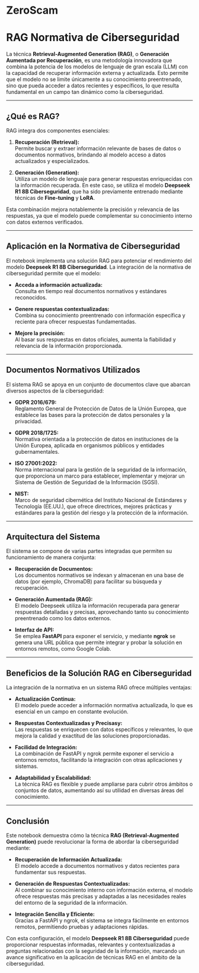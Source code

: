 # ZeroScam

# RAG Normativa de Ciberseguridad

La técnica **Retrieval-Augmented Generation (RAG)**, o **Generación Aumentada por Recuperación**, 
es una metodología innovadora que combina la potencia de los modelos de lenguaje de gran escala (LLM)
con la capacidad de recuperar información externa y actualizada. Esto permite que el modelo no se limite
únicamente a su conocimiento preentrenado, sino que pueda acceder a datos recientes y específicos, lo 
que resulta fundamental en un campo tan dinámico como la ciberseguridad.

---

## ¿Qué es RAG?

RAG integra dos componentes esenciales:

1. **Recuperación (Retrieval):**  
   Permite buscar y extraer información relevante de bases de datos o documentos normativos, brindando 
   al modelo acceso a datos actualizados y especializados.

2. **Generación (Generation):**  
   Utiliza un modelo de lenguaje para generar respuestas enriquecidas con la información recuperada. 
   En este caso, se utiliza el modelo **Deepseek R1 8B Ciberseguridad**, que ha sido previamente entrenado
   mediante técnicas de **Fine-tuning** y **LoRA**.

Esta combinación mejora notablemente la precisión y relevancia de las respuestas, ya que el modelo puede 
complementar su conocimiento interno con datos externos verificados.

---

## Aplicación en la Normativa de Ciberseguridad

El notebook implementa una solución RAG para potenciar el rendimiento del modelo **Deepseek R1 8B Ciberseguridad**. 
La integración de la normativa de ciberseguridad permite que el modelo:

- **Acceda a información actualizada:**  
  Consulta en tiempo real documentos normativos y estándares reconocidos.

- **Genere respuestas contextualizadas:**  
  Combina su conocimiento preentrenado con información específica y reciente para ofrecer respuestas fundamentadas.

- **Mejore la precisión:**  
  Al basar sus respuestas en datos oficiales, aumenta la fiabilidad y relevancia de la información proporcionada.

---

## Documentos Normativos Utilizados

El sistema RAG se apoya en un conjunto de documentos clave que abarcan diversos aspectos de la ciberseguridad:

- **GDPR 2016/679:**  
  Reglamento General de Protección de Datos de la Unión Europea, que establece las bases para la protección 
  de datos personales y la privacidad.

- **GDPR 2018/1725:**  
  Normativa orientada a la protección de datos en instituciones de la Unión Europea, aplicada en organismos 
  públicos y entidades gubernamentales.

- **ISO 27001:2022:**  
  Norma internacional para la gestión de la seguridad de la información, que proporciona un marco para establecer,
  implementar y mejorar un Sistema de Gestión de Seguridad de la Información (SGSI).

- **NIST:**  
  Marco de seguridad cibernética del Instituto Nacional de Estándares y Tecnología (EE.UU.), que ofrece directrices, 
  mejores prácticas y estándares para la gestión del riesgo y la protección de la información.

---

## Arquitectura del Sistema

El sistema se compone de varias partes integradas que permiten su funcionamiento de manera conjunta:

- **Recuperación de Documentos:**  
  Los documentos normativos se indexan y almacenan en una base de datos (por ejemplo, ChromaDB) para facilitar su 
  búsqueda y recuperación.

- **Generación Aumentada (RAG):**  
  El modelo Deepseek utiliza la información recuperada para generar respuestas detalladas y precisas, aprovechando
  tanto su conocimiento preentrenado como los datos externos.

- **Interfaz de API:**  
  Se emplea **FastAPI** para exponer el servicio, y mediante **ngrok** se genera una URL pública que permite 
  integrar y probar la solución en entornos remotos, como Google Colab.

---

## Beneficios de la Solución RAG en Ciberseguridad

La integración de la normativa en un sistema RAG ofrece múltiples ventajas:

- **Actualización Continua:**  
  El modelo puede acceder a información normativa actualizada, lo que es esencial en un campo en constante evolución.

- **Respuestas Contextualizadas y Precisasy:**  
  Las respuestas se enriquecen con datos específicos y relevantes, lo que mejora la calidad y exactitud de las 
  soluciones proporcionadas.

- **Facilidad de Integración:**  
  La combinación de FastAPI y ngrok permite exponer el servicio a entornos remotos, facilitando la integración con 
  otras aplicaciones y sistemas.

- **Adaptabilidad y Escalabilidad:**  
  La técnica RAG es flexible y puede ampliarse para cubrir otros ámbitos o conjuntos de datos, aumentando así su 
  utilidad en diversas áreas del conocimiento.

---

## Conclusión

Este notebook demuestra cómo la técnica **RAG (Retrieval-Augmented Generation)** puede revolucionar la forma de 
abordar la ciberseguridad mediante:

- **Recuperación de Información Actualizada:**  
  El modelo accede a documentos normativos y datos recientes para fundamentar sus respuestas.

- **Generación de Respuestas Contextualizadas:**  
  Al combinar su conocimiento interno con información externa, el modelo ofrece respuestas más precisas y adaptadas
  a las necesidades reales del entorno de la seguridad de la información.

- **Integración Sencilla y Eficiente:**  
  Gracias a FastAPI y ngrok, el sistema se integra fácilmente en entornos remotos, permitiendo pruebas y adaptaciones 
  rápidas.

Con esta configuración, el modelo **Deepseek R1 8B Ciberseguridad** puede proporcionar respuestas informadas, 
relevantes y contextualizadas a preguntas relacionadas con la seguridad de la información, marcando un avance 
significativo en la aplicación de técnicas RAG en el ámbito de la ciberseguridad.
